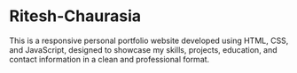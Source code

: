 # Ritesh-Chaurasia
This is a responsive personal portfolio website developed using HTML, CSS, and JavaScript, designed to showcase my skills, projects, education, and contact information in a clean and professional format.
